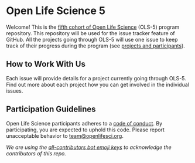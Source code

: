 # Open Life Science 5


Welcome! This is the [fifth cohort of Open Life Science](https://openlifesci.org/ols-5) (OLS-5) program repository. 
This repository will be used for the issue tracker feature of GitHub. 
All the projects going through OLS-5 will use one issue to keep track of their progress during the program (see [projects and participants](https://openlifesci.org/ols-5/projects-participants/)).

## How to Work With Us

Each issue will provide details for a project currently going through OLS-5. 
Find out more about each project how you can get involved in the individual issues.

## Participation Guidelines

Open Life Science participants adheres to a [code of conduct](CODE_OF_CONDUCT.md). 
By participating, you are expected to uphold this code. Please report unacceptable behavior to [team@openlifesci.org](mailto:team@openlifesci.org).

*We are using the [all-contributors bot emoji keys](https://allcontributors.org/) to acknowledge the contributors of this repo.*


